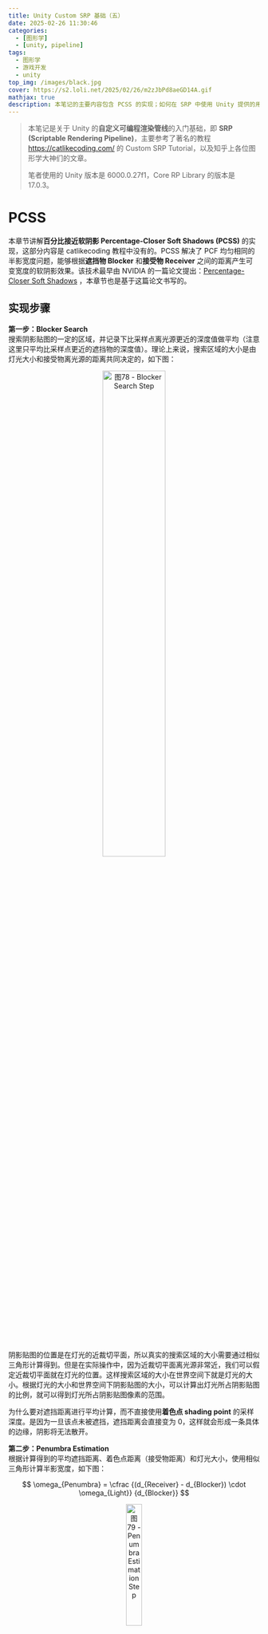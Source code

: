 ```yaml
---
title: Unity Custom SRP 基础（五）
date: 2025-02-26 11:30:46
categories: 
  - [图形学]
  - [unity, pipeline]
tags:
  - 图形学
  - 游戏开发
  - unity
top_img: /images/black.jpg
cover: https://s2.loli.net/2025/02/26/m2zJbPd8aeGD14A.gif
mathjax: true
description: 本笔记的主要内容包含 PCSS 的实现；如何在 SRP 中使用 Unity 提供的用于 Post Processing 的 Volume 框架；自定义比 Blit 效率更高的 Copy Shader；LDR Additive Bloom 特效的原理和实现。
---
```


> 本笔记是关于 Unity 的**自定义可编程渲染管线**的入门基础，即 **SRP (Scriptable Rendering Pipeline)**，主要参考了著名的教程 https://catlikecoding.com/ 的 Custom SRP Tutorial，以及知乎上各位图形学大神们的文章。  
>    
> 笔者使用的 Unity 版本是 6000.0.27f1，Core RP Library 的版本是 17.0.3。

# PCSS
本章节讲解**百分比接近软阴影 Percentage-Closer Soft Shadows (PCSS)** 的实现，这部分内容是 catlikecoding 教程中没有的。PCSS 解决了 PCF 均匀相同的半影宽度问题，能够根据**遮挡物 Blocker** 和**接受物 Receiver** 之间的距离产生可变宽度的软阴影效果。该技术最早由 NVIDIA 的一篇论文提出：[Percentage-Closer Soft Shadows](https://developer.download.nvidia.com/shaderlibrary/docs/shadow_PCSS.pdf) ，本章节也是基于这篇论文书写的。 

## 实现步骤
**第一步：Blocker Search**  
搜索阴影贴图的一定的区域，并记录下比采样点离光源更近的深度值做平均（注意这里只平均比采样点更近的遮挡物的深度值）。理论上来说，搜索区域的大小是由灯光大小和接受物离光源的距离共同决定的，如下图：  

<div  align="center">  
<img src="https://s2.loli.net/2025/02/27/mw86o9gnCTrKx1e.jpg" width = "50%" height = "50%" alt="图78 - Blocker Search Step"/>
</div>

阴影贴图的位置是在灯光的近裁切平面，所以真实的搜索区域的大小需要通过相似三角形计算得到。但是在实际操作中，因为近裁切平面离光源非常近，我们可以假定近裁切平面就在灯光的位置。这样搜索区域的大小在世界空间下就是灯光的大小。根据灯光的大小和世界空间下阴影贴图的大小，可以计算出灯光所占阴影贴图的比例，就可以得到灯光所占阴影贴图像素的范围。

为什么要对遮挡距离进行平均计算，而不直接使用**着色点 shading point** 的采样深度。是因为一旦该点未被遮挡，遮挡距离会直接变为 0，这样就会形成一条具体的边缘，阴影将无法散开。

**第二步：Penumbra Estimation**  
根据计算得到的平均遮挡距离、着色点距离（接受物距离）和灯光大小，使用相似三角形计算半影宽度，如下图：  

$$ \omega_{Penumbra} = \cfrac {(d_{Receiver} - d_{Blocker}) \cdot \omega_{Light}} {d_{Blocker}} $$

<div  align="center">  
<img src="https://s2.loli.net/2025/02/27/6TaGFh1Hz54vmdU.jpg" width = "25%" height = "25%" alt="图79 - Penumbra Estimation Step "/>
</div>

**第三步：Filtering**  
这一步跟 PCF 是一样的，只不过滤波核大小使用的上一步估算出来的大小，可以使用一个参数乘以计算出来的半影宽度，来控制滤波核大小。

## 具体实现
下面为方向光、点光源、聚光灯的 PCSS 的具体实现，因为这三种光源的实现细节会有所不同，故一个一个讲，首先是最简单的聚光灯。

### 聚光灯
首先是需要从 CPU 传递到 GPU 的可控制的参数，CPU 中具体步骤这里就不摘抄了：  

    CBUFFER_START(LightParamsPerFrame)
        ...
        float4 _SpotLightShadowBias[MAX_SHADOWING_SPOT_LIGHT_COUNT]; // x: depth bias, y: slope scaled depth bias, z: normal bias, w: slope scaled normal bias
        float4 _SpotLightShadowParams[MAX_SHADOWING_SPOT_LIGHT_COUNT]; // x: light size, y: penumbra scale, z: blocker search sample number, w: filter sample number
        float4 _SpotLightDepthParams[MAX_SHADOWING_SPOT_LIGHT_COUNT]; // x: (f + n) / (f - n), y: -2 * f * n / (f - n); [if UNITY_REVERSED_Z] x: (f + n) / (n - f), y: -2 * f * n / (n - f)
        ...
    CBUFFER_END

原本我 Shadow Bias 的四个参数是全光源共用的，后来从效果体验上觉得对于点光源、聚光灯和方向光还是分开比较好。当然也可以选择所有点光源、所有聚光灯、所有方向光都分别共用一个 Shadow Bias，即三个 Shadow Bias 作为全局设置。但我最终还是选择了把 Shadow Bias 作为 per-light 设置，即一个灯光一个 Shadow Bias。`_SpotLightDepthParams` 里面的参数是用于将非线性深度转变为线性深度的，后面会提到。

#### Blocker Search

然后就是 PCSS 的第一步 Blocker Search 了，先确定搜索区域的范围，即灯光所占阴影贴图的比例，用灯光大小除以阴影贴图的大小，两者都是在世界空间下的大小。对于聚光灯来说，由于不是正交投影，阴影贴图的大小对于不同深度的着色点是不同的，这点在 PCF 中也提到过，就不再重复了：  

    float searchWidthWS = GetSpotLightSize(shadowingSpotLightIndex);
    float searchWidthPercent = searchWidthWS / (2.0 * ComputeTanHalfFOV(lightIndex) * linearDepth);
  
拿到了搜索区域的范围，就可以利用它偏移着色点并在阴影贴图上采样，获取遮挡物深度值最后平均。这里注意一下，我们要获取的是线性深度值，而直接在阴影贴图上采样得到的是非线性深度值，后面计算半影宽度需要的是线性深度。这里可以选择用非线性深度值做平均后再转换为线性深度值，但相对来说不太准确（其实影响也不大）。我这里选择的是，每次采样后都转换为线性深度，再做平均。

如何将非线性深度值转换为线性深度属于基础知识了，忘了回去看《Unity Shader入门精要》。我这里直接写结论了，首先传递投影矩阵的 m22 和 m23 分量，注意如果 Reversed Z 就传递 -m22 和 -m23，这样在 Shader 里就不用判断 Reversed Z 了，计算出来都是从近到远变大的线性深度值：  

``` C#
m_SpotLightDepthParams[i] = SystemInfo.usesReversedZBuffer
                            ? new Vector4(-projectionMatrix.m22, -projectionMatrix.m23)
                            : new Vector4(projectionMatrix.m22, projectionMatrix.m23);
```

在 Shader 中线性深度转换代码如下：  

    float NonLinearToLinearDepth(float4 depthParams, float nonLinearDepth)
    {
        return depthParams.y / (2.0 * nonLinearDepth - 1.0 + depthParams.x);
    }

注意，在计算平均遮挡深度时，仅在发生遮挡的时候才计入平均距离，故需要做判断。这里可以选择比较非线性深度值，也可以选择比较线性深度值，但是选择比较非线性深度值需要做 Reversed Z 判断并反转大于小于符号，代码如下：  

    float2 ComputeAverageBlockerDepth(float index, TEXTURE2D_ARRAY(shadowMap), float sampleNumber, float searchWidthPercent, float3 positionSS, float4 depthParams, uint hash1, uint hash2, float2x2 rotation)
    {
        float d_Shading = positionSS.z;
        float ld_Shading = NonLinearToLinearDepth(depthParams, d_Shading);
        float ald_Blocker = 0.0;
        float count = 1e-8; // avoid division by zero

        for (int i = 0; i < sampleNumber; i++)
        {
            float2 offset = mul(rotation, InverseSampleCircle(Sobol_Scrambled(i, hash1, hash2))) * 0.5;
            offset = offset * searchWidthPercent;
            float2 uv = positionSS.xy + offset;
            float d_Blocker = SampleShadowArray_Depth(uv, index, shadowMap, SHADOW_SAMPLER);
            float ld_Blocker = NonLinearToLinearDepth(depthParams, d_Blocker);
            
            if (ld_Blocker < ld_Shading)
            {
                ald_Blocker += ld_Blocker;
                count += 1.0;
            }
        }
        ald_Blocker = ald_Blocker / count;
        return float2(ald_Blocker, count);
    }

上述代码中变量的前缀 d、ld、ald 的含义分别为 depth、linear depth、average linear depth。offset 需要乘以 0.5 是因为 Sobol 序列随机数生成的范围是 [0, 1]，圆盘化后范围变为了 [-1, 1]，这样范围就从 1 变为 2 了。这样子就可以得到平均遮挡深度了，但是仍然存在问题。我将着色点深度减去平均遮挡深度所占着色点深度的比例（d_Shading - ald_Blocker）/ d_Shading 输出如下：  

<div  align="center">  
<img src="https://s2.loli.net/2025/02/27/Ufsjnp1zAcWv5m7.jpg" width = "40%" height = "40%" alt="图80 - 自遮挡现象"/>
</div>

为了方便观察，我将 Light Size 设置为了 0。可以看到有非常多的 alias，在“阴影”区域内的表现是正确的，立方体底部因为遮挡物和接受物非常接近，故输出值接近 0，接近黑色。但是在“阴影”区域外的 alias 区域从理论上来说都应该是白色，因为这些着色点并没有遮挡物，即 ald_Blocker 为 0，输出应该为 1。而且若将 Light Size 变大，alias 区域就会变为全黑色。这些 alias 产生的原因跟自阴影走样是一样的，那么解决方法自然就是 shadow bias，我选择第三步的 Filtering 和这里共用一个 shadow bias。为了节省计算，`ApplyShadowBias()` 函数我又改回了 (texelSize + penumbraWS) * shadowBias 的计算方法。

    float GetSpotLightShadowAttenuation_PCSS(int lightIndex, float3 positionWS, float3 normalWS, float3 L, float linearDepth)
    {
        float shadowingSpotLightIndex = GetShadowingSpotLightIndex(lightIndex);
        float texelSize = 2.0 * ComputeTanHalfFOV(lightIndex) * linearDepth / GetPunctualLightShadowArraySize();
        float searchWidthWS = GetSpotLightSize(shadowingSpotLightIndex);
        float searchWidthPercent = searchWidthWS / (2.0 * ComputeTanHalfFOV(lightIndex) * linearDepth);
        
        float3 positionWS_SearchBias = ApplyShadowBias(positionWS, GetSpotLightShadowBias(shadowingSpotLightIndex), texelSize, searchWidthWS, normalWS, L);
        float3 positionSS_Search = TransformWorldToSpotLightShadowCoord(positionWS_SearchBias, shadowingSpotLightIndex);
        
        uint hash1 = Hash_Jenkins(asuint(positionWS));
        uint hash2 = Hash_Jenkins(asuint(positionSS_Search));
        float random = floatConstruct(hash1);
        float randomRadian = random * TWO_PI;
        float2x2 rotation = float2x2(cos(randomRadian), -sin(randomRadian), sin(randomRadian), cos(randomRadian));
        float4 depthParams = GetSpotLightDepthParams(shadowingSpotLightIndex);
        float blockerSampleNumber = GetSpotLightBlockerSampleNumber(shadowingSpotLightIndex);

        float2 blocker = ComputeAverageBlockerDepth(shadowingSpotLightIndex, SPOT_LIGHT_SHADOW_MAP, blockerSampleNumber, searchWidthPercent, positionSS_Search, depthParams, hash1, hash2, rotation);
        float ald_Blocker = blocker.x;
        float blockerCount = blocker.y;
        
        ...
    }

#### Penumbra Estimation & Filtering
有了平均遮挡深度后，就可以计算半影宽度了，我增加了一个参数用于控制半影宽度的大小，即 penumbra scale：  

    float penumbraWS = GetSpotLightPenumbraScale(shadowingSpotLightIndex) * GetSpotLightSize(shadowingSpotLightIndex) * (linearDepth - ald_Blocker) / ald_Blocker;
    float penumbraPercent = penumbraWS / (2.0 * ComputeTanHalfFOV(lightIndex) * linearDepth);

后面就跟 PCF 一模一样了，没什么好讲的，只不过要注意的是，ald_Blocker 为 0 时，即没有遮挡物时，shadow attenuation 应该设置为 1.0，代码如下（为了节省计算，`ApplyPCF()` 函数里的 offset 改为了不除以 shadowArraySize，免得一乘一除重复计算）：  

    float GetSpotLightShadowAttenuation_PCSS(int lightIndex, float3 positionWS, float3 normalWS, float3 L, float linearDepth)
    {
        float shadowStrength = GetSpotLightShadowStrength(lightIndex);
        float distanceFade = ComputeDistanceFade(positionWS, GetMaxShadowDistance(), GetShadowDistanceFade());
        
        ... // Blocker Search
        
        if (blockerCount < 1.0) return 1.0;

        float penumbraWS = GetSpotLightPenumbraScale(shadowingSpotLightIndex) * GetSpotLightSize(shadowingSpotLightIndex) * (linearDepth - ald_Blocker) / ald_Blocker;
        float penumbraPercent = penumbraWS / (2.0 * ComputeTanHalfFOV(lightIndex) * linearDepth);
        float3 positionWS_FilterBias = ApplyShadowBias(positionWS, GetSpotLightShadowBias(shadowingSpotLightIndex), texelSize, penumbraWS, normalWS, L);
        float3 positionSS_Filter = TransformWorldToSpotLightShadowCoord(positionWS_FilterBias, shadowingSpotLightIndex);
        float filterSampleNumber = GetSpotLightFilterSampleNumber(shadowingSpotLightIndex);
        float shadowAttenuation = ApplyPCF_2DArray(shadowingSpotLightIndex, SPOT_LIGHT_SHADOW_MAP, filterSampleNumber, penumbraPercent, positionSS_Filter, hash1, hash2, rotation);
        
        return lerp(1.0, shadowAttenuation, shadowStrength * distanceFade);
    }

最终效果如下：  

<div  align="center">  
<img src="https://s2.loli.net/2025/02/28/9FBCeUQVX3IdlpE.jpg" width = "50%" height = "50%" alt="图81 - Spot Light PCSS（Blocker Search 和 Filtering 样本数量都为 8）"/>
</div>

### 点光源
点光源和聚光灯逻辑是一样的，只是采样的是 Cubemap，具体区别跟 PCF 那里其实差不多，没必要多讲了，这里就直接写代码了：  

    float2 ComputeAverageBlockerDepth_CubeArray(float index, float faceIndex, TEXTURECUBE_ARRAY(shadowMap), float sampleNumber,
        float searchWidthPercent, float3 sampleDir, float3 positionSS, float4 depthParams, uint hash1, uint hash2, float2x2 rotation)
    {
        float d_Shading = positionSS.z;
        float ld_Shading = NonLinearToLinearDepth(depthParams, d_Shading);
        float ald_Blocker = 0.0;
        float count = 1e-8; // avoid division by zero

        for (int i = 0; i < sampleNumber; i++)
        {
            float2 offset = mul(rotation, InverseSampleCircle(Sobol_Scrambled(i, hash1, hash2))); // don't need to divide 2, because cubemap is also [-1, 1]
            offset = offset * searchWidthPercent;
            float3 sampleDir_Offset = sampleDir + GetCubeMapOffset(faceIndex, offset);
            float d_Blocker = SampleShadowCubeArray_Depth(sampleDir_Offset, index, shadowMap, SHADOW_SAMPLER);
            float ld_Blocker = NonLinearToLinearDepth(depthParams, d_Blocker);
            
            if (ld_Blocker < ld_Shading)
            {
                ald_Blocker += ld_Blocker;
                count += 1.0;
            }
        }
        ald_Blocker = ald_Blocker / count;
        return float2(ald_Blocker, count);
    }

    float GetPointLightShadowAttenuation_PCSS(int lightIndex, float faceIndex, float3 positionWS, float3 normalWS, float3 L, float linearDepth)
    {
        float shadowStrength = GetPointLightShadowStrength(lightIndex);
        float distanceFade = ComputeDistanceFade(positionWS, GetMaxShadowDistance(), GetShadowDistanceFade());
        
        float shadowingPointLightIndex = GetShadowingPointLightIndex(lightIndex);
        float texelSize = 2.0 * linearDepth / GetPunctualLightShadowArraySize();
        float searchWidthWS = GetPointLightSize(shadowingPointLightIndex);
        float searchWidthPercent = searchWidthWS / (2.0 * linearDepth);
        
        float3 positionWS_SearchBias = ApplyShadowBias(positionWS, GetPointLightShadowBias(shadowingPointLightIndex), texelSize, searchWidthWS, normalWS, L);
        float3 sampleDir_Search = normalize(positionWS_SearchBias - GetPointLightPosition(lightIndex));
        float3 positionSS_Search = TransformWorldToPointLightShadowCoord(positionWS_SearchBias, shadowingPointLightIndex, faceIndex);
        
        uint hash1 = Hash_Jenkins(asuint(positionWS));
        uint hash2 = Hash_Jenkins(asuint(positionSS_Search));
        float random = floatConstruct(hash1);
        float randomRadian = random * TWO_PI;
        float2x2 rotation = float2x2(cos(randomRadian), -sin(randomRadian), sin(randomRadian), cos(randomRadian));
        
        float4 depthParams = GetPointLightDepthParams(shadowingPointLightIndex);
        float blockerSampleNumber = GetPointLightBlockerSampleNumber(shadowingPointLightIndex);
        float2 blocker = ComputeAverageBlockerDepth_CubeArray(shadowingPointLightIndex,faceIndex, POINT_LIGHT_SHADOW_MAP,
            blockerSampleNumber, searchWidthPercent, sampleDir_Search, positionSS_Search, depthParams, hash1, hash2, rotation);
        float ald_Blocker = blocker.x;
        float blockerCount = blocker.y;
        
        if (blockerCount < 1.0) return 1.0;

        float penumbraWS = GetPointLightPenumbraScale(shadowingPointLightIndex) * GetPointLightSize(shadowingPointLightIndex) * (linearDepth - ald_Blocker) / ald_Blocker;
        float penumbraPercent = penumbraWS / (2.0 * linearDepth);
        float3 positionWS_FilterBias = ApplyShadowBias(positionWS, GetPointLightShadowBias(shadowingPointLightIndex), texelSize, penumbraWS, normalWS, L);
        float3 sampleDir_Filter = normalize(positionWS_FilterBias - GetPointLightPosition(lightIndex));
        float3 positionSS_Filter = TransformWorldToPointLightShadowCoord(positionWS_FilterBias, shadowingPointLightIndex, faceIndex);
        float filterSampleNumber = GetPointLightFilterSampleNumber(shadowingPointLightIndex);
        float shadowAttenuation = ApplyPCF_CubeArray(shadowingPointLightIndex, faceIndex, POINT_LIGHT_SHADOW_MAP, filterSampleNumber,
            penumbraPercent, sampleDir_Filter, positionSS_Filter, hash1, hash2, rotation);
        
        return lerp(1.0, shadowAttenuation, shadowStrength * distanceFade);
    }

效果如下：  

<div  align="center">  
<img src="https://s2.loli.net/2025/02/28/IAYCaJtBgzTR9yh.jpg" width = "50%" height = "50%" alt="图82 - Point Light PCSS（Blocker Search 和 Filtering 样本数量都为 8）"/>
</div>

### 方向光
方向光跟精确光的主要区别就是，方向光是正交投影，并且我们不可能把摄像机放置在太阳的位置，这就对我们准确估算半影宽度产生了影响。我们回去看半影宽度估算的公式，首先采样得到的 $\,d_{Blocker}\,$、$\,d_{Receiver}\,$ 是不准的，因为我们的正交视锥体是包裹着视角范围的，而且正交视锥体是多个的，因为使用了级联阴影。我们通过采样拿到的 $\,d_{Blocker}\,$、$\,d_{Receiver}\,$ 仅仅是遮挡物离当前正交视锥体近裁切平面的距离。

但是 $\,d_{Receiver} - d_{Blocker}\,$ 却不会受到影响，无论当前正交视锥体近裁切平面有多远，因为这段距离是由接受物和遮挡物的位置决定的，跟光源位置无关。这样一来由于 $\,\omega_{Light}\,$，即太阳的大小，和真实的 $\,d_{Blocker}\,$ 的尺度过大，我们可以认为真实的 $\,d_{Blocker}\,$ 是不会变的，即太阳和地球的距离。那么 $\,\omega_{Light} / d_{Blocker} \,$ 是个常量，由此一来就可以估算半影宽度了。太阳的**角直径 angular diameter** 约为 0.5332°，太阳的直径约为 1,391,400 km，太阳距离地球的平均距离约为 149,600,000 km。那么 $\,\omega_{Light} / d_{Blocker} \,$ 约为 0.0093，我们可以四舍五入为 0.01。

遮挡物搜索区域的范围仍然用 light size 来控制，只不过这个 light size 没有什么具体意义（推荐还是太阳光和精确光的参数名字分开，我这里就偷懒了）。半影宽度还是可以通过 penumbra scale 控制大小。还有一点要注意的是，对于正交投影和透视投影，非线性深度值转换为线性深度的公式是不同的，代码如下：  

    float NonLinearToLinearDepth_Ortho(float4 depthParams, float nonLinearDepth)
    {
        return (depthParams.y - 2.0 * nonLinearDepth + 1.0) / depthParams.x;
    }

除了上述的不同之处之外，PCSS 实现逻辑基本和聚光灯也差不多，代码如下：  

    float3 ComputeAverageBlockerDepth_2DArray_Ortho(float index, TEXTURE2D_ARRAY(shadowMap), float sampleNumber,
        float searchWidthPercent, float3 positionSS, float4 depthParams, uint hash1, uint hash2, float2x2 rotation)
    {
        float d_Shading = positionSS.z;
        float ld_Shading = NonLinearToLinearDepth_Ortho(depthParams, d_Shading);
        float ald_Blocker = 0.0;
        float count = 1e-8; // avoid division by zero

        for (int i = 0; i < sampleNumber; i++)
        {
            float2 offset = mul(rotation, InverseSampleCircle(Sobol_Scrambled(i, hash1, hash2))) * 0.5;
            offset = offset * searchWidthPercent;
            float2 uv = positionSS.xy + offset;
            float d_Blocker = SampleShadowArray_Depth(uv, index, shadowMap, SHADOW_SAMPLER);
            float ld_Blocker = NonLinearToLinearDepth_Ortho(depthParams, d_Blocker);
            
            if (ld_Blocker < ld_Shading)
            {
                ald_Blocker += ld_Blocker;
                count += 1.0;
            }
        }
        ald_Blocker = ald_Blocker / count;
        return float3(ald_Blocker, count, ld_Shading);
    }

    float GetSunLightShadowAttenuation_PCSS(float3 positionWS, float3 normalWS, float3 L)
    {
        float cascadeIndex = ComputeCascadeIndex(positionWS);
        if (cascadeIndex >= GetSunLightCascadeCount()) return 1.0;
        float shadowStrength = GetSunLightShadowStrength();
        float shadowFade = 1.0;
        shadowFade *= ComputeDistanceFade(positionWS, GetMaxShadowDistance(), GetShadowDistanceFade());
        shadowFade *= ComputeCascadeEdgeFade(cascadeIndex, GetSunLightCascadeCount(), positionWS, GetCascadeEdgeFade(), GetCascadeCullingSphere(GetSunLightCascadeCount() - 1));

        float texelSize = GetCascadeCullingSphereRadius(cascadeIndex) * 2.0 / GetSunLightShadowArraySize();
        float searchWidthWS = GetSunLightSize();
        float searchWidthPercent = searchWidthWS / GetCascadeCullingSphereRadius(cascadeIndex) * 0.5;

        float3 positionWS_SearchBias = ApplyShadowBias(positionWS, GetSunLightShadowBias(), texelSize, searchWidthWS, normalWS, L);
        float3 positionSS_Search = TransformWorldToSunLightShadowCoord(positionWS_SearchBias, cascadeIndex);
        
        uint hash1 = Hash_Jenkins(asuint(positionWS));
        uint hash2 = Hash_Jenkins(asuint(positionSS_Search));
        float random = floatConstruct(hash1);
        float randomRadian = random * TWO_PI;
        float2x2 rotation = float2x2(cos(randomRadian), -sin(randomRadian), sin(randomRadian), cos(randomRadian));

        float4 depthParams = GetSunLightDepthParams(cascadeIndex);
        float blockerSampleNumber = GetSunLightBlockerSampleNumber();
        
        float3 blocker = ComputeAverageBlockerDepth_2DArray_Ortho(cascadeIndex, SUN_LIGHT_SHADOW_MAP, blockerSampleNumber, searchWidthPercent, positionSS_Search, depthParams, hash1, hash2, rotation);
        float ald_Blocker = blocker.x;
        float blockerCount = blocker.y;
        
        if (blockerCount < 1.0) return 1.0;

        float penumbraWS = GetSunLightPenumbraScale() * (blocker.z - ald_Blocker) * 0.01;
        float penumbraPercent = penumbraWS / GetCascadeCullingSphereRadius(cascadeIndex) * 0.5;
        
        float3 positionWS_FilterBias = ApplyShadowBias(positionWS, GetSunLightShadowBias(), texelSize, penumbraWS, normalWS, L);
        float3 positionSS_Filter = TransformWorldToSunLightShadowCoord(positionWS_FilterBias, cascadeIndex);
        float filterSampleNumber = GetSunLightFilterSampleNumber();
        float shadowAttenuation = ApplyPCF_2DArray(cascadeIndex, SUN_LIGHT_SHADOW_MAP, filterSampleNumber, penumbraPercent, positionSS_Filter, hash1, hash2, rotation);
        return lerp(1.0, shadowAttenuation, shadowStrength * shadowFade);
    }

实现效果如下（半影宽度实在太小了，故将 penumbra scale 设置为了 5）：  

<div  align="center">  
<img src="https://s2.loli.net/2025/02/28/ey3Xsu2o9gvrHmJ.jpg" width = "30%" height = "30%" alt="图83 - Directional（Sun） Light PCSS（Blocker Search 和 Filtering 样本数量都为 8）"/>
</div>

> 为了更好地控制半影宽度，最好也将 light size 乘上去：`float penumbraWS = GetSunLightPenumbraScale() * GetSunLightSize() * (blocker.z - ald_Blocker) * 0.01 * 10;`

## 其他说明
①循环采样问题：在动态循环或动态分支中使用 `Texture.Sample()` 会报错，解决方案是指定具体的 mipmap 去采样，即使用 `Texture.SampleLevel()`。原因是因为 sample 需要计算偏导数来决定采样哪个 level 的 mipmap，而由于偏导数的计算方式，其只有在可预测的控制流时才可以计算，即使用常量的控制流。  

②优化噪点问题：可以看到在上面展示的图片当中，噪点问题还是相当严重的。特别是在镜头运动的时候，噪点还会像电视机雪花一样闪烁。这个问题我打算在学习 **Temporal Anti-Aliasing TAA** 时处理。在上面的代码中，我已经使用低差异序列的 Sobol Sequence 做随机采样了，只不过 Sobol Sequence 是在 GPU 里计算的，要想进一步优化，可以直接用数组记录下 Sobol Sequence 的 4、8、16、32 个样本，然后根据关键字选择使用即可。至于随机旋转，可以使用一个分辨率比较小的 Blue Noise 贴图。  

③点光源的接缝问题：在点光源展示的图片中，能够较为明显的感受到接缝问题。但我感觉这个接缝问题并非由 cubemap 的接缝本身引起，而是由接缝两边不同 cubemap 面的半影宽度大小不均匀所产生的，而且接缝处若在面的中心位置，几乎看不到宽度差异，越接近边缘差异越明显。我推测原因是，透视投影导致的相同像素宽度但不同世界宽度的问题，之前没有考虑阴影接受平面和光源方向（阴影贴图方向）的角度问题。但目前没尝试出特别合适的解决方案，我在网上也查询了很久，只是有看到讨论和文章说传统阴影贴图技术存在这个问题，要尽量避免使用投射阴影的点光源，所以这个问题也只能先放着以后再处理了。  

④方向光（太阳光）的低顶点数的超长物体阴影宽度变化问题：这个问题只会在超长物体不在或部分不在摄像机视锥体的时候出现，因为部分顶点被裁切后，我们要解决 pancaking 问题，将顶点深度设置到了近裁切平面，导致了深度变化，也就导致了估算的阴影宽度也产生了变化。一个简单的解决方案就是超长物体尽量顶点多一些，顶点多了这个问题就不会很明显，其实顶点多了 pancaking 问题也不需要解决了。

# Post Processing
从这里就开始讲后处理了，后处理对于画面表现极为重要，个人认为重要性是比 PBR 还要高的。常见的后处理技术有：**泛光 Bloom**、**色调映射 Tone Mapping**、**色彩校正 Color Correction**、**色彩分级 Color Grading**、**景深 Depth of Field**、**运动模糊 Motion Blur**、**镜头光晕 Lens Flares** 等等。catlikecoding 教程中没有覆盖上述所有的后处理技术，强烈建议以后花足够的时间去学习并且优化效果。

另外，catlikecoding 教程没有使用 Unity 的专门用来处理后处理效果的 Volume 框架，只为后处理效果配置了一个全局的设置。而 Volume 框架不仅支持全局设置，也支持 per-scene 的设置和场景中一定范围内的局部设置。所以我后面也会使用这个 core RP library 里提供的 Volume 框架，本章节也主要讲如何在自定义管线中支持这个 Volume 框架，主要参考了 URP 的代码。

## Volume 框架
首先 Volume 框架相关 API 都在 Core RP Library -> Runtime -> Volume 里，有问题可以直接看里面的代码。首先后处理相关参数或属性都序列化在 Volume Profile 这个 ScriptableObject 里，可以通过 Assets -> Create -> Rendering -> Volume Profile 添加该资产。Volume Profile 又可以放置在 3 个地方，第一个叫做 the default volume for the whole project，第二个叫做 the global volume for the active quality level，第三个是 scene 里的 global 和 local volume。这三个的优先级是从低到高的，scene 里的 volume 覆盖 quality volume，quality volume 覆盖 default volume。

在 URP 中，default volume 是放置在 Project Settings > Graphics > URP > Default Volume Profile 里的。quality volume 放置在 URP Asset > Volumes > Volume Profile 里，而每个 Quality Level 又对应一个 URP Asset，实际上 SRP 也可以这么做。但是其实 default volume 和 quality volume 都是通过 `VolumeManager` 的 `Initialize(VolumeProfile globalDefaultVolumeProfile = null, VolumeProfile qualityDefaultVolumeProfile = null)` API 设置的。default volume 我觉得存在的意义不是很大，所以不打算传递给 `Initialize()` 函数。我在 RenderPipelineAsset 中新声明了 volumeProfile 字段，以便不同的 Quality Level 对应不同的全局后处理设置。`Initialize()` 这个函数必须在 RenderPipeline 的构造函数中调用：  

``` C#
public YRenderPipeline(YRenderPipelineAsset asset)
{
    ...
    VolumeManager.instance.Initialize(null, asset.volumeProfile);
    ...
}
```

### VolumeManager
**VolumeManager** 是一个对场景中 Volume 的设置进行跟踪管理的类。上面说过，场景中可以有 global volume 和 local volume，global volume 的影响范围是整个场景，local volume 的影响范围是它的 collider 组件的大小（触发器）。VolumeManager 会在运行时根据摄像机的位置对 global volume 和 local volume 的属性设置进行插值，保证不同 volume 之间的平滑过渡，而不是场景突然出现较大变化。

而插值的数据存储在 **VolumeStack** 里，这个 VolumeStack 我们一般不用去初始化，默认情况下 VolumeManager 里有一个 global volume stack，可以通过 `VolumeManager.instance.stack` 获取，它会自动管理并混合 volume 里的数据。只要调用过 `VolumeManager.instance.Initialize()`，这个 global volume stack 就会被自动创建。但是若想要对 VolumeStack 进行更多地控制，可以使用 `VolumeManager.instance.CreateStack()` 创建新的 VolumeStack，如何控制这里就不探讨了，下面还是使用默认的 global volume stack。

但是 VolumeStack 在我目前使用的版本中，即 Core RP Library 17.2.0，不会自动每帧更新，需要在 RenderPipeline 的 Render 函数中调用 `VolumeManager.instance.Update(Transform, LayerMask)` 方法，否则无法通过 VolumeStack 获取到序列化后的 Volume Profile 里的 VolumeComponent 的值，VolumeComponent 后面会讲。我不知道这个是不是版本的问题，因为我看网上有些老版本的自定义渲染管线中，并没有调用 Update 方法，所以一开始我以为 Unity 帮我们处理好了，然后就出现问题了，我老是获取不到序列化后的值，害得我找了老半天 bug。以后的版本中，这个 Update 方法需不需要自己调用，最好还是能留意一下。

``` C#
protected override void Render(ScriptableRenderContext context, List<Camera> cameras)
{
    ...
    foreach(Camera camera in cameras)
    {
        ...
        VolumeManager.instance.Update(camera.transform, 1);
        ...
    }
}
```

调用的时机自己注意一下，就不多说了。Update 方法的第一个参数 Transform 即通过位置来决定如何混合 volume 参数，所以传递进摄像机的位置属性即可，第二个 LayerMask 是用来控制 volume 的更新范围的，传递进去 1 即 Default Layer。

另外，别忘了在 RenderPipeline 的 `Dispose()` 函数中调用 `VolumeManager.instance.Deinitialize()` 来释放资源：  

``` C#
protected override void Dispose(bool disposing) 
{
    ...
    VolumeManager.instance.Deinitialize();
    ...
}
```

### VolumeComponent
**VolumeComponent** 就是我们在 Volume Profile 里通过 Add Override 添加的组件。我们可以自定义 VolumeComponent，以便存储后处理的相关属性。在 VolumeComponent 里的属性是通过 VolumeParameter 序列化的，一个基础的 VolumeComponent 如下：  

``` C#
[System.Serializable, VolumeComponentMenu("Post Processing/XXXX")]
[SupportedOnRenderPipeline(typeof(XXRenderPipelineAsset))]
public class XXXX : VolumeComponent, IPostProcessComponent
{
    public ClampedFloatParameter intensity = new ClampedFloatParameter(0f, 0f, 1f);
    public bool IsActive() => intensity.value > 0f;
}
```

SupportedOnRenderPipeline 特性和 IPostProcessComponent 接口不是必需的，IPostProcessComponent 只是提供了 IsActive() 方法。ClampedFloatParameter 就是 VolumeParameter 的一种，具体查看官方文档或直接查看源代码。VolumeComponent 内的属性我们可以通过 `VolumeManager.instance.stack.GetComponent<T>()` 获取，然后传递给具体的后处理 Shader。

## Copy
在正式进入后处理之前，我们先处理一个简单的 Copy Shader。因为我们要先将场景渲染至一个 render texture（自定义的 frame buffer）以便我们使用后处理 shader 对这个 render texture 进行后处理，最后再 blit 回 camera 的 frame buffer 以展现在屏幕上。所以可以把 Copy Shader 当作一个最简单的后处理效果，虽然 blit 就是 copy，但是 blit 效率相对低一点，后面会提到。

### Frame buffer
首先我们要创建一个新的 render texture，为了方便管理所有的 render texture ID，我创建了一个静态类，专门存放 ID，以便不同的渲染流程的类进行调用：

``` C#
public static class RenderTargetIDs
{
    public static readonly int k_FrameBufferId = Shader.PropertyToID("_CameraFrameBuffer");
    ...
}
```

然后在绘制几何体的类中（我的 SRP 在 ForwardGeometryNode 里）获取该 render texture 并设置为 render target：  

``` C#
data.context.SetupCameraProperties(data.camera);

data.buffer.GetTemporaryRT(RenderTargetIDs.k_FrameBufferId, data.camera.pixelWidth, data.camera.pixelHeight, 32, FilterMode.Bilinear, RenderTextureFormat.Default);
data.buffer.SetRenderTarget(new RenderTargetIdentifier(RenderTargetIDs.k_FrameBufferId), RenderBufferLoadAction.DontCare, RenderBufferStoreAction.Store);
data.buffer.ClearRenderTarget(true, true, Color.clear);
```

然后别忘了释放资源 `ReleaseTemporaryRT()`。可以看到上面的代码中直接 ClearRenderTarget 了，而不是根据第一篇文章说过的 CameraClearFlags 来判断是否清除 color buffer 和 depth buffer，这也导致了无法支持多摄像机渲染。如何同时支持多摄像机渲染和后处理，会在后面的章节中说明。然后就需要在处理后处理渲染的类中，将上述的 render texture 复制到 CameraTarget 中（目前还没有后处理相关 shader，先只复制），我新建了名为 PostProcessingNode 的类，专门处理后处理渲染，然后在 RenderPipeline 的 Render 函数中调用该类中处理渲染的方法。这里先直接使用 `CommandBuffer.Blit()` 函数：  

``` C#
public class PostProcessingNode : PipelineNode
{
    protected override void OnRender(YRenderPipelineAsset asset, ref PipelinePerFrameData data)
    {
        data.buffer.BeginSample("Post Processing");

        data.buffer.Blit(RenderTargetIDs.k_FrameBufferId, BuiltinRenderTextureType.CameraTarget);

        data.buffer.EndSample("Post Processing");
        data.context.ExecuteCommandBuffer(data.buffer);
        data.buffer.Clear();
        data.context.Submit();
    }
}
```

这样子就可以正常在 screen 看到画面了。

### Gizmos 和 Editor Preview
第一篇文章绘制 Gizmos 中提到过，Gizmo 有两个子集可以绘制，一个是 PreImageEffects，一个是 PostImageEffects。我们要分别在后处理前后调用：  

``` C#
protected override void OnRender(YRenderPipelineAsset asset, ref PipelinePerFrameData data)
{
#if UNITY_EDITOR
    if (Handles.ShouldRenderGizmos()) 
    {
        RendererList gizmosRendererList = data.context.CreateGizmoRendererList(data.camera, GizmoSubset.PreImageEffects);
        data.buffer.DrawRendererList(gizmosRendererList);
    }
#endif   

    data.buffer.BeginSample("Post Processing");
    ...
    data.buffer.EndSample("Post Processing");

#if UNITY_EDITOR
    if (Handles.ShouldRenderGizmos()) 
    {
        RendererList gizmosRendererList = data.context.CreateGizmoRendererList(data.camera, GizmoSubset.PostImageEffects);
        data.buffer.DrawRendererList(gizmosRendererList);
    }
#endif
    data.context.ExecuteCommandBuffer(data.buffer);
    data.buffer.Clear();
    data.context.Submit();
}
```

但是这样子所有的 gizmos 将不会被物体遮挡，如下图所示。这是因为 gizmos 的绘制依赖于原来的 frame buffer 中的深度信息，但是我们没有将其写入。这个问题也是后面的章节再处理。

<div  align="center">  
<img src="https://s2.loli.net/2025/03/11/w5PHXdvDeaEBAMR.png" width = "35%" height = "35%" alt="图84 - 左图：未被遮挡的 gizmos；右图：正确遮挡的 gizmos"/>
</div>

还有就是 Editor inspector 的 Preview 的绘制，比如 Material 的预览，以及 reflection probe 的绘制（refresh）也都是通过我们的管线绘制的。但是我们不能对它们也进行后处理，特别是 reflection probe。我们可以通过 [CameraType](https://docs.unity3d.com/ScriptReference/CameraType.html) 来判断是否跳过后处理阶段，`CameraType.Preview` 就是用于绘制 preview 的摄像机，`CameraType.Reflection` 就是用于绘制 reflection probe 的摄像机。

``` C#
protected override void OnRender(YRenderPipelineAsset asset, ref PipelinePerFrameData data)
{
    ... // GizmoSubset.PreImageEffects

#if UNITY_EDITOR
    if (data.camera.cameraType > CameraType.SceneView)
    {
        data.buffer.Blit(RenderTargetIDs.k_FrameBufferId, BuiltinRenderTextureType.CameraTarget);
        return;
    }
#endif

    ... // Post Processing
}
```

当然你也可以通过一个 IsActive 的 bool 值来控制是否激活后处理，未激活的情况下，就跳过创建一个新的 framebuffer render texture。或者单独为 preview 的绘制和 reflection probe 的绘制搞出一个渲染路径出来。

还有就是 scene 窗口有个按钮可以选择关闭后处理效果，如下图：  

<div  align="center">  
<img src="https://s2.loli.net/2025/03/11/bJTf51z2qxkgtRU.jpg" width = "35%" height = "35%" alt="图85 - toggle post-processing in the scene window"/>
</div>

如果要支持这个功能，新增代码如下：  

``` C#
#if UNITY_EDITOR
    if (data.camera.cameraType > CameraType.SceneView)
    {
        data.buffer.Blit(RenderTargetIDs.k_FrameBufferId, BuiltinRenderTextureType.CameraTarget);
        return;
    }

    if (data.camera.cameraType == CameraType.SceneView && !SceneView.currentDrawingSceneView.sceneViewState.showImageEffects)
    {
        data.buffer.Blit(RenderTargetIDs.k_FrameBufferId, BuiltinRenderTextureType.CameraTarget);
        return;
    }
#endif
```

### Copy Shader
`CommandBuffer.Blit()` 函数之所以效率相对低一点，是因为它绘制了一个屏幕的长方形，即两个三角形。Blit 本质上是传递了一个长方形 mesh 给 GPU，并将源纹理作为贴图绘制出来。而我们可以调用 `CommandBuffer.DrawProcedural()` 只绘制一个三角形进行复制，并且不用 bind vertex 或者 index buffer，而是依赖系统值（System Value，SV），如 SV_VertexID，来生成顶点数据。`Blit()` 还有一个缺点就是会重复绘制长方形对角线的像素，因为绘制了两个三角形，其使用的 shader 是 built-in shader 里面的 Internal-BlitCopy。

我们需要为 DrawProcedural 传递一个自己的 copy material，首先创建一个 Copy Shader，引入 CopyPass.hlsl，如下。注意所有的 pass 应该都不做背面剔除以及深度写入：  

    Shader "Hidden/YPipeline/Copy"
    {
        SubShader
        {
            Tags { "RenderType" = "Opaque"}
            
            ZTest Always
            ZWrite Off
            Cull Off

            Pass
            {
                Name "Copy"
                
                HLSLPROGRAM
                #pragma target 3.5
                
                #pragma vertex CopyVert
                #pragma fragment CopyFrag

                #include "CopyPass.hlsl"
                ENDHLSL
            }
        }
    }

在 Pass 中我们要利用 `SV_VertexID` 语义来生成顶点坐标和 uv 坐标，让我们的三角形覆盖整个裁切空间（后面传入的 vp 矩阵是单位矩阵，所以顶点坐标和裁切坐标是一致的），具体如下图所示：  

<div  align="center">  
<img src="https://s2.loli.net/2025/03/12/hWa843I6lSZQVjL.png" width = "25%" height = "25%" alt="图86 - Triangle covering clip space"/>
</div>

三个顶点的坐标分别是 (-1, -1, z, 1)，(-1, 3, z, 1)，(3, -1, z, 1)。uv 坐标分别是 (0, 0)，(0, 2)，(2, 0)。注意顶点的**绕序 winding order**，顺时针方向为正面。顶点坐标的 z 要根据是否 reversed-z 来判断是 0 还是 1。教程中是通过三元运算符计算坐标的，如下：  

    OUT.positionHCS = float4(vertexID <= 1 ? -1.0 : 3.0, vertexID == 1 ? 3.0 : -1.0, 0.0, 1.0);
    OUT.uv = float2(vertexID <= 1 ? 0.0 : 2.0, vertexID == 1 ? 2.0 : 0.0);

但是 URP 里的方式更好，通过位运算符计算出 uv 坐标，再映射回顶点坐标，整个 Pass 代码如下：  

    #ifndef YPIPELINE_SIMPLE_COPY_PASS_INCLUDED
    #define YPIPELINE_SIMPLE_COPY_PASS_INCLUDED

    #include "Packages/com.unity.render-pipelines.core/ShaderLibrary/Common.hlsl"
    #include "../../ShaderLibrary/UnityInput.hlsl"

    TEXTURE2D(_BlitTexture);
    SAMPLER(sampler_LinearClamp);

    struct Varyings
    {
        float4 positionHCS  : SV_POSITION;
        float2 uv           : TEXCOORD0;
    };

    Varyings CopyVert(uint vertexID : SV_VertexID)
    {
        Varyings OUT;
        
        // OUT.positionHCS = float4(vertexID <= 1 ? -1.0 : 3.0, vertexID == 1 ? 3.0 : -1.0, 0.0, 1.0);
        // OUT.uv = float2(vertexID <= 1 ? 0.0 : 2.0, vertexID == 1 ? 2.0 : 0.0);

        OUT.uv = float2((vertexID << 1) & 2, vertexID & 2);
        OUT.positionHCS = float4(OUT.uv * 2.0 - 1.0, UNITY_NEAR_CLIP_VALUE, 1.0);
        
        if (_ProjectionParams.x < 0.0) OUT.uv.y = 1.0 - OUT.uv.y;

        // #if UNITY_UV_STARTS_AT_TOP
        //     OUT.uv.y = 1.0 - OUT.uv.y;
        // #endif
        
        return OUT;
    }

    float4 CopyFrag(Varyings IN) : SV_TARGET
    {
        return SAMPLE_TEXTURE2D_LOD(_BlitTexture, sampler_LinearClamp, IN.uv, 0);
    }

    #endif

上面代码中还要注意一个 uv 坐标的平台差异问题，在 DirectX 中 uv 的原点在屏幕的左上角。一般情况下，Unity 会在背后为我们处理了这个反转问题，但是对于 render texture 并没有处理。我们可以通过 `_ProjectionParams` 的 x 分量判断是否需要手动反转，并且该向量需要定义在 UnityInput.hlsl 文件里面。URP 中是通过 `UNITY_UV_STARTS_AT_TOP` 宏来进行判断的，但是我使用的时候不知道为什么，还是会出现反转问题，而且是复制给 `BuiltinRenderTextureType.CameraTarget` 的环节出现的问题。我感觉原因是 `_ProjectionParams` 会同时判断 Unity 是否在背后处理了反转问题，而 `UNITY_UV_STARTS_AT_TOP` 不会，而 URP 使用了 RTHandle API，可以绕过 Unity 对 `BuiltinRenderTextureType.CameraTarget` 的自动反转问题处理。我不确定上述原因是否正确，打算后面全面转为使用 RTHandle API 后再回来解决这个问题。故目前先使用 `_ProjectionParams` 的 x 分量进行判断。

---

有了 Copy Shader 后，就可以进行复制了，我们可以新建一个 BlitUtility 的静态类，专门用于存放这类函数：

``` C#
public static class BlitUtility
{
    private static readonly int k_BlitTextureId = Shader.PropertyToID("_BlitTexture");

    public static void BlitTexture(CommandBuffer cmd, int sourceID, int destinationID, Material material, int pass)
    {
        cmd.SetGlobalTexture(k_BlitTextureId, new RenderTargetIdentifier(sourceID));
        cmd.SetRenderTarget(new RenderTargetIdentifier(destinationID));
        cmd.DrawProcedural(Matrix4x4.identity, material, pass, MeshTopology.Triangles, 3);
    }

    public static void BlitTexture(CommandBuffer cmd, int sourceID, BuiltinRenderTextureType destination, Material material, int pass)
    {
        cmd.SetGlobalTexture(k_BlitTextureId, new RenderTargetIdentifier(sourceID));
        cmd.SetRenderTarget(new RenderTargetIdentifier(destination));
        cmd.DrawProcedural(Matrix4x4.identity, material, pass, MeshTopology.Triangles, 3);
    }
}
```

首先将 source texture 设置为 copy shader 里的 `_BlitTexture`，再将 destination texture 设置为 RenderTarget，最后使用 `DrawProcedural()` 将 source texture 绘制在 destination texture，传递的矩阵为单位矩阵，**图元拓扑 primitive topology** 为三角形，以及要绘制的顶点数量为 3。然后在 PostProcessingNode 的 `OnRender()` 函数中将 `Blit()` 函数改为我们的函数（Pass 传入 0）即可，就是要先初始化 copy material：  

``` C#
private const string k_Copy = "Hidden/YPipeline/Copy";
private Material m_CopyMaterial;

public override void Initialize()
{
    m_CopyMaterial = new Material(Shader.Find(k_Copy));
}

protected override void OnRender(YRenderPipelineAsset asset, ref PipelinePerFrameData data)
{
    ...
    data.buffer.BeginSample("Post Processing");
    // data.buffer.Blit(RenderTargetIDs.k_FrameBufferId, BuiltinRenderTextureType.CameraTarget);
    BlitUtility.BlitTexture(data.buffer, RenderTargetIDs.k_FrameBufferId, BuiltinRenderTextureType.CameraTarget, m_CopyMaterial, 0);
    data.buffer.EndSample("Post Processing");
    ...
}
```

# Additive Bloom
我们首先来实现一个经典的 Additive Bloom，它是一个很好的后处理效果案例，我们先在 LDR 中实现它。之后讲完 HDR 之后，再实现一个物理上相对来说更加正确的 Energy-conserving Scattering Bloom。Additive Bloom 对于 LDR 还是 HDR 都适用，但是 Scattering Bloom 只适用于 HDR，在 LDR 中几乎没有效果。但无论哪种 Bloom，其基本原理都是一样的。故接下来先讲解制作 Bloom 特效的基本原理，再实现 Additive Bloom。

## 制作 Bloom 基本原理
制作 Bloom 的流程总结起来就一句话，就是将一张图片的亮度高于一定阈值的区域拿出来，进行模糊，再叠加到原图上去，这样就可以实现 Bloom 了。这点其实[《Unity Shader入门精要》读书笔记（四）](https://ybniaobu.github.io/2023/12/19/2023-12-19-UnityShader4/#Bloom-%E6%95%88%E6%9E%9C) 里面也提到过，下面的做法跟入门精要里面也是类似的。

**①**将一张图片的亮度高于一定阈值的区域拿出来的过程，一般称为 **prefilter**，在该过程也可以将该区域放在一个分辨率更小的贴图当中，从而决定开始模糊的金字塔层级（详见下采样）。但是直接消除一定亮度以下的颜色会产生一个较为明显的边界，而我们希望一个逐渐变化的过渡。所以我们会给图片中的颜色乘上一个一个权重系数，这个权重系数由**阈值 Threshold** 与亮度计算而得：  

$$ \omega = \cfrac {max(0, b - t)} {max(b, 0.00001)} $$

b 即亮度 brightness，t 即阈值 threshold。我们一般会取 RGB 中最大的通道作为亮度值（我试了下 YUV 颜色空间的 Luminance 作为亮度，效果不是很好，特别是蓝色部分就不太会产生 bloom 效果）。上述公式的图像如下，因为形状像膝盖，称为 **knee curve**：

<div  align="center">  
<img src="https://s2.loli.net/2025/03/12/Ysc4O7XBV5PKCDR.png" width = "25%" height = "25%" alt="图87 - knee curve，从黄色到紫色 Thresholds 分别为 0.25, 0.5, 0.75, 1"/>
</div>

可以看到，亮度到达 threshold 后，权重就会逐渐变高。虽然这个曲线比直接去除 threshold 以下的颜色要平滑一些，但是仍然有一个明显的 cutoff point，故该曲线也被称为 **hard knee**。为了更好地平滑，需要引入另外一个参数 **thresholdKnee**，公式如下：  

$$ \omega = \cfrac {max(s, b - t)} {max(b, 0.00001)}，\text{with} \,\,\, s = \cfrac {min( max(0, b - t + tk), 2tk)^2} {4tk + 0.00001} $$

其中 k 即 thresholdKnee，是一个 0 - 1 区间的值。图像如下：  

<div  align="center">  
<img src="https://s2.loli.net/2025/03/12/UJBoN3GjQEz8dCY.png" width = "25%" height = "25%" alt="图88 - Threshold 为 1 时，从黄色到黑色 Threshold Knee 分别为 0, 0.25, 0.5, 0.75, 1"/>
</div>

有了这两个参数，就可以更好地取出较亮的区域以便进行模糊处理。

**②**模糊的过程称为**下采样 Downsample**，常用于 Bloom 的模糊算法有**高斯模糊 Gaussian Blur**、**方框模糊 Box Blur**、**Kawase Blur** 以及 **Dual Kawase Blur**。我看有些文章说 Kawase Blur 或 Dual Kawase Blur 具有更加优秀的性能优势，但另外有些文章实现出来说有特别重的方块感。而高斯模糊更加常用，并且 UE 和 Unity 都采用高斯模糊，我觉得基本上实现基于高斯模糊的 Bloom 就够用了，其他模糊可以日后有空再尝试研究，下面的讲解也是基于高斯模糊。

这个过程之所以称为下采样，是因为最简单的模糊方式就是将图片复制进其一半分辨率的图片（即 mipmap）当中，并采用 bilinear 的采样方式。我们会重复这个过程，迭代一定的次数，下采样到一定的级别，从而形成一个 texture 的金字塔，称为 **Bloom Pyramid**。当然 bilinear 的下采样的结果会导致严重的方块感，所以在下采样时会使用高斯模糊。

<div  align="center">  
<img src="https://s2.loli.net/2025/03/12/DPeiWHUuMYqCaoQ.png" width = "25%" height = "25%" alt="图89 - Bloom Pyramid"/>
</div>

**③**将所有 Bloom Pyramid 中模糊后的贴图叠加到原图上去的过程称为**上采样 Upsample**。这部分没什么好说的，只是在上采样过程中可以选用 Bicubic 采样以获取比 Bilinear 采样更平滑的效果。

## 具体实现
知道了制作 Bloom 的基本流程后，我们就可以实现基于 LDR 的 Additive Bloom 了。

### 配置 Bloom 属性
因为使用的是 Volume 框架，直接使用 VolumeComponent 配置相关参数或者属性，代码如下：  

``` C#
public enum BloomDownscaleMode
{
    None,
    Half,
    Quarter,
    HalfQuarter
}

[System.Serializable]
public sealed class DownscaleParameter : VolumeParameter<BloomDownscaleMode>
{
    public DownscaleParameter(BloomDownscaleMode value, bool overrideState = false) : base(value, overrideState) { }
}

[System.Serializable, VolumeComponentMenu("YPipeline Post Processing/Bloom")]
[SupportedOnRenderPipeline(typeof(YRenderPipelineAsset))]
public class Bloom : VolumeComponent, IPostProcessComponent
{
    [Tooltip("Strength of the bloom filter.")]
    public MinFloatParameter intensity = new MinFloatParameter(0.0f, 0.0f);
    
    [Tooltip("Filters out pixels under this level of brightness. Value is in gamma-space.")]
    public MinFloatParameter threshold = new MinFloatParameter(0.9f, 0.0f);
    
    [Tooltip("Smooths cutoff effect of the configured threshold. Higher value makes more transition.")]
    public ClampedFloatParameter thresholdKnee = new ClampedFloatParameter(0.5f, 0.0f, 1f);
    
    [Tooltip("The starting resolution that this effect begins processing."), AdditionalProperty]
    public DownscaleParameter downscale = new DownscaleParameter(BloomDownscaleMode.Half);
    
    [Tooltip("The maximum number of iterations/Pyramid Levels.")]
    public ClampedIntParameter maxIterations = new ClampedIntParameter(6, 1, 15);
    
    [Tooltip("Use bicubic sampling instead of bilinear sampling for the upsampling passes. This is slightly more expensive but helps getting smoother visuals.")]
    public BoolParameter bicubicUpsampling = new BoolParameter(false);
    
    public bool IsActive() => intensity.value > 0f;
}
```

这些属性前面讲原理时基本都讲到了，就不多讲了。另外我为所有的后处理效果弄了一个 PostProcessingRenderer 基类，方便管理以及在 PostProcessingNode 里调用并渲染。然后创建一个 BloomRenderer 的类继承它：  

``` C#
public abstract class PostProcessingRenderer
{
    public static T1 Create<T1, T2>() 
        where T1 : PostProcessingRenderer<T2>, new() 
        where T2 : VolumeComponent
    {
        T1 renderer = new T1();
        renderer.Initialize();
        return renderer;
    }
}

public abstract class PostProcessingRenderer<T> : PostProcessingRenderer where T : VolumeComponent
{
    public T settings;

    public virtual void Initialize()
    {
        settings = VolumeManager.instance.stack.GetComponent<T>();
    }

    public abstract void Render(YRenderPipelineAsset asset, ref PipelinePerFrameData data);
}

public class BloomRenderer : PostProcessingRenderer<Bloom>
{
    public override void Initialize()
    {
        base.Initialize();
    }

    public override void Render(YRenderPipelineAsset asset, ref PipelinePerFrameData data)
    {

    }
}
```

### Downsample
我们先从下采样开始讲起，我们要创建一个 texture 金字塔，那么第一个问题就是这个金字塔有几个级别（需要迭代几次）。而迭代次数取决于我们屏幕的分辨率，但我们最好设置一个最大迭代次数（在 BloomRenderer 里定义），我设置为了 15 次，这样最大可以把一个 32,768 × 32,768 的纹理一直迭代到 1 × 1 的纹理。

``` C#
private const int k_MaxBloomPyramidLevels = 15;
```

然后就是计算出真正的迭代次数，可以根据屏幕的分辨率判断出来：  

``` C#
public override void Render(YRenderPipelineAsset asset, ref PipelinePerFrameData data)
{
    data.buffer.BeginSample("Bloom");

    int width = data.camera.pixelWidth >> 2;
    int height = data.camera.pixelHeight >> 2;

    // Determine the iteration count
    int minSize = Mathf.Min(width, height);
    int iterationCount = Mathf.FloorToInt(Mathf.Log(minSize, 2.0f));
    iterationCount = Mathf.Clamp(iterationCount, 1, settings.maxIterations.value);

    data.buffer.EndSample("Bloom");
}
```

因为 texture 金字塔有多张贴图，我们就需要多个 texture identifier。又因为高斯模糊我们要分为 horizontal pass 和 vertical pass，将 N × N 的高斯核，即 N × N 次采样，拆分为两个一维高斯核，这样就只需要 N + N 次采样（《Unity Shader入门精要》读书笔记（四）中讲[高斯模糊](https://ybniaobu.github.io/2023/12/19/2023-12-19-UnityShader4/#%E9%AB%98%E6%96%AF%E6%A8%A1%E7%B3%8A)时有讲过）。这样每个金字塔级别我们就需要两张贴图，一张存放 horizontal pass 后的贴图，我将其 identifier 命名为 _BloomPyramidUp0、_BloomPyramidUp1 ···。另一张存放 vertical pass 后的贴图，命名为 _BloomPyramidDown0、_BloomPyramidDown1 ···。之所以名字取为 Up 和 Down 如下图所示：  

<div  align="center">  
<img src="https://s2.loli.net/2025/03/13/8nuBIv4VQWKCPpq.png" width = "25%" height = "25%" alt="图90 - Downsample"/>
</div>

``` C#
private int[] m_BloomPyramidUpIds;
private int[] m_BloomPyramidDownIds;

public override void Initialize()
{
    base.Initialize();
    m_BloomPyramidUpIds = new int[k_MaxBloomPyramidLevels];
    m_BloomPyramidDownIds = new int[k_MaxBloomPyramidLevels];

    for (int i = 0; i < k_MaxBloomPyramidLevels; i++)
    {
        m_BloomPyramidUpIds[i] = Shader.PropertyToID("_BloomPyramidUp" + i);
        m_BloomPyramidDownIds[i] = Shader.PropertyToID("_BloomPyramidDown" + i);
    }
}
```

接下来就是高斯模糊了，首先 horizontal pass，我们新建一个 Bloom Shader，着色器函数都放在 BloomPass.hlsl 里:  

    Shader "Hidden/YPipeline/Bloom"
    {
        HLSLINCLUDE
        #include "BloomPass.hlsl"
        ENDHLSL

        SubShader
        {
            Tags
            {
                "RenderType" = "Opaque"
            }
            
            ZTest Always
            ZWrite Off
            Cull Off

            Pass
            {
                Name "Bloom Gaussian Blur Horizontal"
                
                HLSLPROGRAM
                #pragma target 3.5
                #pragma vertex BloomVert
                #pragma fragment BloomGaussianBlurHorizontalFrag
                ENDHLSL
            }

            Pass
            {
                Name "Bloom Gaussian Blur Vertical"
                
                HLSLPROGRAM
                #pragma target 3.5
                #pragma vertex BloomVert
                #pragma fragment BloomGaussianBlurVerticalFrag
                ENDHLSL
            }
        }
    }

顶点着色器 BloomVert 跟上面的 CopyVert 是一样的。BloomGaussianBlurHorizontalFrag 如下：  

    TEXTURE2D(_BlitTexture);
    float4 _BlitTexture_TexelSize;
    SAMPLER(sampler_LinearClamp);

    float4 BloomGaussianBlurHorizontalFrag(Varyings IN) : SV_TARGET
    {
        float3 color = float3(0.0, 0.0, 0.0);
        float offsets[9] = { -4.0, -3.0, -2.0, -1.0, 0.0, 1.0, 2.0, 3.0, 4.0 };
        float weights[9] = { 0.01621622, 0.05405405, 0.12162162, 0.19459459, 0.22702703, 0.19459459, 0.12162162, 0.05405405, 0.01621622 };

        // 9×9 Gaussian filter
        UNITY_UNROLL
        for (int i = 0; i < 9; i++)
        {
            float offset = offsets[i] * _BlitTexture_TexelSize.x * 2.0;
            color += SAMPLE_TEXTURE2D_LOD(_BlitTexture, sampler_LinearClamp, IN.uv + float2(offset, 0), 0).rgb * weights[i];
        }
        
        return float4(color, 1.0);
    }

注意代码中要对 offset 乘以 2，这是因为 Horizontal Pass 顺便做了 Downsample，如上面图 90 所示，我们先将源纹理做一次 Horizontal Blur 并放置在了其一半分辨率的贴图当中，再对做过 Horizontal Blur 的贴图做 Vertical Blur 还是放置在源纹理一半分辨率的贴图当中。所以在 Horizontal Pass 中的 _BlitTexture 的分辨率是要写入的贴图的分辨率的两倍，这就导致 offset / width 多除了一个 2，所以把 2.0 乘回去。这样配合 bilinear 采样，可以采样源贴图 18 个像素。

> {TextureName}_TexelSize 是 Unity 内置的 shader 属性，跟 {TextureName}_ST 类似。{TextureName}_TexelSize 里存储的是纹理的分辨率信息，x: 1.0 / width，y: 1.0 / height，z: width，w: height。

Vertical Pass 跟 Horizontal 类似，BloomGaussianBlurVerticalFrag 代码如下：  

    float4 BloomGaussianBlurVerticalFrag(Varyings IN) : SV_TARGET
    {
        float3 color = float3(0.0, 0.0, 0.0);
        float offsets[5] = { -3.23076923, -1.38461538, 0.0, 1.38461538, 3.23076923 };
        float weights[5] = { 0.07027027, 0.31621622, 0.22702703, 0.31621622, 0.07027027 };

        // 5×5 Gaussian filter
        UNITY_UNROLL
        for (int i = 0; i < 5; i++)
        {
            float offset = offsets[i] * _BlitTexture_TexelSize.y;
            color += SAMPLE_TEXTURE2D_LOD(_BlitTexture, sampler_LinearClamp, IN.uv + float2(0, offset), 0).rgb * weights[i];
        }
        
        return float4(color, 1.0);
    }

这里之所以只采样 5 次，是因为我们使用的是 bilinear 采样器，这样就可以利用它做到 5 次采样达到 9 次采样的效果。只不过要修改 offset 的数值。

有了 Bloom Shader 后，我们可以正式做下采样了，首先根据 texture identifier 生成 render texture，再调用 Bloom Shader 的两个 pass 分别绘制：  

``` C#
public override void Render(YRenderPipelineAsset asset, ref PipelinePerFrameData data)
{
    // Determine the iteration count
    ... 

    // Downsample - gaussian pyramid
    int sourceId = RenderTargetIDs.k_FrameBufferId;
    for (int i = 0; i < iterationCount; i++)
    {
        data.buffer.GetTemporaryRT(m_BloomPyramidUpIds[i], width, height, 0, FilterMode.Bilinear, RenderTextureFormat.Default);
        data.buffer.GetTemporaryRT(m_BloomPyramidDownIds[i], width, height, 0, FilterMode.Bilinear, RenderTextureFormat.Default);
        BlitUtility.BlitTexture(data.buffer, sourceId, m_BloomPyramidUpIds[i], m_BloomMaterial, 0);
        BlitUtility.BlitTexture(data.buffer, m_BloomPyramidUpIds[i], m_BloomPyramidDownIds[i], m_BloomMaterial, 1);
        sourceId = m_BloomPyramidDownIds[i];
        width >>= 1;
        height >>= 1;
    }

    // Release RT
    for (int i = 0; i < iterationCount; i++)
    {
        data.buffer.ReleaseTemporaryRT(m_BloomPyramidUpIds[i]);
        data.buffer.ReleaseTemporaryRT(m_BloomPyramidDownIds[i]);
    }
}
```

这样就有了 Bloom Texture 金字塔了，然后就是上采样阶段了。

### Upsample
上采样阶段就是把所有的 _BloomPyramidDown 贴图混合起来，如下图所示：  

<div  align="center">  
<img src="https://s2.loli.net/2025/03/13/jkE2PBXhAYaiHcJ.png" width = "25%" height = "25%" alt="图91 - Upsample"/>
</div>

我们要混合的就是上图中的 1，3，5 号贴图（_BloomPyramidDown），我们一步一步混合上去，先将 3 和 5 混合放置在 2 号贴图中（_BloomPyramidUp），再将 2 和 1 号混合放置在 0 中，最后和源纹理做混合。因为我们要混合两张贴图，所以要为 Shader 定义第二张贴图，我称为 _BloomLowerTexture：

``` C#
private static readonly int k_BloomLowerTextureID = Shader.PropertyToID("_BloomLowerTexture");
```

之前提到过，混合可以使用 bilinear sample 或 bicubic sample。我们还需要定义一个 shader keyword：  

``` C#
private const string k_BloomBicubicUpsampling = "_BLOOM_BICUBIC_UPSAMPLING";
```

然后在 Bloom Shader 里添加 Upsample Pass：  

    Pass
    {
        Name "Bloom Upsample"
        
        HLSLPROGRAM
        #pragma target 3.5
        #pragma vertex BloomVert
        #pragma fragment BloomUpsampleFrag
        #pragma multi_compile_local_fragment _ _BLOOM_BICUBIC_UPSAMPLING
        ENDHLSL
    }

BloomUpsampleFrag 代码如下，bicubic 采样 Core RP Library 里面有提供，在 ShaderLibrary/Filtering.hlsl 里，需要引入该文件：  

    #include "Packages/com.unity.render-pipelines.core/ShaderLibrary/Filtering.hlsl"

    TEXTURE2D(_BloomLowerTexture);
    float4 _BloomLowerTexture_TexelSize;

    float4 BloomUpsampleFrag(Varyings IN) : SV_TARGET
    {
        #if _BLOOM_BICUBIC_UPSAMPLING
            float3 lowerTex = SampleTexture2DBicubic(_BloomLowerTexture, sampler_LinearClamp, IN.uv, _BloomLowerTexture_TexelSize.zwxy, (1.0).xx, 0.0).rgb;
        #else
            float3 lowerTex = SAMPLE_TEXTURE2D_LOD(_BloomLowerTexture, sampler_LinearClamp, IN.uv, 0).rgb;
        #endif
        
        float3 higherTex = SAMPLE_TEXTURE2D_LOD(_BlitTexture, sampler_LinearClamp, IN.uv, 0).rgb;
        return float4(lowerTex + higherTex, 1.0);
    }

然后在 BloomRenderer 里的上采样代码如下：  

``` C#
public override void Render(YRenderPipelineAsset asset, ref PipelinePerFrameData data)
{
    // Determine the iteration count
    ...

    // Shader property and keyword setup
    CoreUtils.SetKeyword(m_BloomMaterial, k_BloomBicubicUpsampling, settings.bicubicUpsampling.value);

    // Downsample - gaussian pyramid
    ...

    // Upsample - bilinear or bicubic
    int lastDst = m_BloomPyramidDownIds[iterationCount - 1];
    for (int i = iterationCount - 2; i >= 0; i--)
    {
        data.buffer.SetGlobalTexture(k_BloomLowerTextureID, new RenderTargetIdentifier(lastDst));
        BlitUtility.BlitTexture(data.buffer, m_BloomPyramidDownIds[i], m_BloomPyramidUpIds[i], m_BloomMaterial, 2);
        lastDst = m_BloomPyramidUpIds[i];
    }

    // Final Blit
    data.buffer.SetGlobalTexture(k_BloomLowerTextureID, new RenderTargetIdentifier(lastDst));
    BlitUtility.BlitTexture(data.buffer, RenderTargetIDs.k_FrameBufferId, BuiltinRenderTextureType.CameraTarget, m_BloomMaterial, 2);

    // Release RT
    ...
}
```

效果如下：  

<div  align="center">  
<img src="https://s2.loli.net/2025/03/13/o4zIAGfJkCceXrb.png" width = "75%" height = "75%" alt="图92 - 未做 prefilter 的整体 Bloom 效果。左图迭代 3 次，右图迭代 6 次"/>
</div>

可以看到画面非常朦胧，这是因为我们没有将较亮区域提出来做模糊，而是对整张图片进行了模糊并叠加。

### Prefilter
Prefilter 可以有两个步骤，第一个就是过滤出较亮区域，公式之前都讲过。第二个步骤是将较亮区域放在 1/1 或 1/2 或 1/4 或 1/8 分辨率的贴图中（即 Downscale 属性），从而决定 Bloom 金字塔的开始的分辨率或层级。我们要新声明一个 texture 用于存放 prefilter 后的结果，并作为 Bloom 金字塔的起点，我取名为 _BloomPrefilter：  

``` C#
private static readonly int k_BloomPrefilterId = Shader.PropertyToID("_BloomPrefilter");
```

然后还需要传递两个参数用于过滤出较亮区域，即之前说的 threshold 和 thresholdKnee。但是为了方便计算，我们不直接传递这两个参数，而是传递一个向量，命名为 _BloomThreshold，x 分量为 $\,t\,$，y 分量为 $\,-t + tk\,$，z 分量为 $\,2tk\,$，w 分量为 $\,1/ 4tk\,$：  

``` C#
private static readonly int k_BloomThresholdId = Shader.PropertyToID("_BloomThreshold");
```

BloomRenderer 里面代码如下，先确定 Bloom 金字塔的起点，将分辨率右移 downscale 位，右移一位即除以 2，右移两位即除以 4。然后传递 _BloomThreshold 属性，将 threshold 作为 gamma 值使用起来更加直观，因为它是颜色相关的值，所以转为至线性空间再传递。最后做 Prefilter：  

``` C#
public override void Render(YRenderPipelineAsset asset, ref PipelinePerFrameData data)
{
    // do bloom at half or quarter resolution
    int width = data.camera.pixelWidth >> (int) settings.downscale.value;
    int height = data.camera.pixelHeight >> (int) settings.downscale.value;

    // Determine the iteration count
    ...

    // Shader property and keyword setup
    float threshold = Mathf.GammaToLinearSpace(settings.threshold.value);
    float knee = threshold * settings.thresholdKnee.value + 1e-6f;
    data.buffer.SetGlobalVector(k_BloomThresholdId, new Vector4(threshold, knee - threshold, 2.0f * knee, 0.25f / knee));

    // Prefilter
    data.buffer.GetTemporaryRT(k_BloomPrefilterId, width, height, 0, FilterMode.Bilinear, RenderTextureFormat.Default);
    BlitUtility.BlitTexture(data.buffer, RenderTargetIDs.k_FrameBufferId, k_BloomPrefilterId, m_BloomMaterial, 3);
    width >>= 1;
    height >>= 1;

    // Downsample - gaussian pyramid
    int sourceId = k_BloomPrefilterId;
    for (int i = 0; i < iterationCount; i++)
    {
        ...
    }

    // Upsample - bilinear or bicubic
    ...

    // Final Blit
    ...

    // Release RT
    data.buffer.ReleaseTemporaryRT(k_BloomPrefilterId);
    ...
}
```

Bloom Shader 中的 Prefilter Pass 和对应的函数如下：  

    Pass
    {
        Name "Bloom Prefilter"
        
        HLSLPROGRAM
        #pragma target 3.5
        #pragma vertex BloomVert
        #pragma fragment BloomPrefilterFrag
        ENDHLSL
    }

    float3 ApplyBloomThreshold(float3 color)
    {
        float brightness = Max3(color.r, color.g, color.b);
        float soft = brightness + _BloomThreshold.y;
        soft = clamp(soft, 0.0, _BloomThreshold.z);
        soft = soft * soft * _BloomThreshold.w;
        float contribution = max(soft, brightness - _BloomThreshold.x);
        contribution /= max(brightness, 0.00001);
        return color * contribution;
    }

    float4 BloomPrefilterFrag(Varyings IN) : SV_TARGET
    {
        float3 color = ApplyBloomThreshold(SAMPLE_TEXTURE2D_LOD(_BlitTexture, sampler_LinearClamp, IN.uv, 0).rgb);
        return float4(color, 1.0);
    }

### Intensity
最后还有一个 Intensity 的参数没有讲到，这个参数在 Upsample Pass 里添加，如下。有一点要注意的是，由于我们希望上采样阶段和 Final Blit 阶段都使用一个 pass，并且 Intensity 只需要在最后的 Final Blit 阶段应用即可，故我们可以在上采样阶段前传递该参数为 1.0，在 Final Blit 阶段再传递该值，这样子就可以共用一个 pass 而不需要再写一个 pass 了，具体传递的代码就不放出了：  

    float4 BloomUpsampleFrag(Varyings IN) : SV_TARGET
    {
        ...
        return float4(lowerTex * _BloomIntensity + higherTex, 1.0);
    }

最终效果如下图：  

<div  align="center">  
<img src="https://s2.loli.net/2025/03/13/q1NJLveIMbldtoC.png" width = "75%" height = "75%" alt="图93 - LDR Additive Bloom 效果"/>
</div>

这样就实现了一个效果还算可以的 LDR Additive Bloom 了。